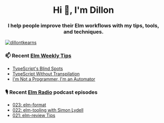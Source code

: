 <h1 align="center">Hi 👋, I'm Dillon</h1>
<h3 align="center">I help people improve their Elm workflows with my tips, tools, and techniques.</h3>


<p align="left"> <a href="https://twitter.com/dillontkearns" target="blank"><img src="https://img.shields.io/twitter/follow/dillontkearns" alt="dillontkearns" /></a> </p>


### 📫 Recent [Elm Weekly Tips](https://incrementalelm.com/tips)
<!-- BLOG-POST-LIST:START -->
- [TypeScript's Blind Spots](https://incrementalelm.com/tips/typescript-blind-spots)
- [TypeScript Without Transpilation](https://incrementalelm.com/tips/typescript-without-transpilation)
- [I'm Not a Programmer, I'm an Automator](https://incrementalelm.com/tips/automating-quality)
<!-- BLOG-POST-LIST:END -->

### 🎙 Recent [Elm Radio](https://elm-radio.com/) podcast episodes
<!-- ELM-RADIO-LIST:START -->
- [023: elm-format](https://elm-radio.com/episode/elm-format)
- [022: elm-tooling with Simon Lydell](https://elm-radio.com/episode/elm-tooling)
- [021: elm-review Tips](https://elm-radio.com/episode/elm-review-tips)
<!-- ELM-RADIO-LIST:END -->
